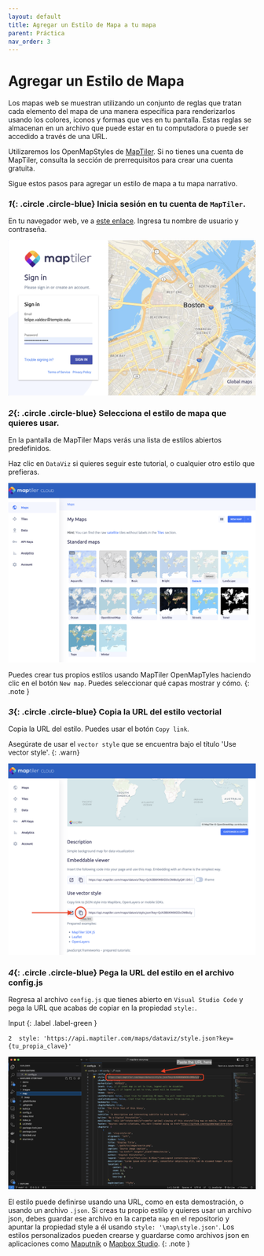 ```yaml
---
layout: default
title: Agregar un Estilo de Mapa a tu mapa
parent: Práctica
nav_order: 3
---
```

# Agregar un Estilo de Mapa

Los mapas web se muestran utilizando un conjunto de reglas que tratan cada elemento del mapa de una manera específica para renderizarlos usando los colores, iconos y formas que ves en tu pantalla. Estas reglas se almacenan en un archivo que puede estar en tu computadora o puede ser accedido a través de una URL.

Utilizaremos los OpenMapStyles de [MapTiler](https://openmaptiles.org/). Si no tienes una cuenta de MapTiler, consulta la sección de prerrequisitos para crear una cuenta gratuita.

Sigue estos pasos para agregar un estilo de mapa a tu mapa narrativo.

### *1*{: .circle .circle-blue} Inicia sesión en tu cuenta de `MapTiler`.

En tu navegador web, ve a [este enlace](https://cloud.maptiler.com/auth/widget?next=https://cloud.maptiler.com/maps/).
Ingresa tu nombre de usuario y contraseña.

![Captura de pantalla de la página de inicio de sesión de MapTiler](../img/style0.png)  

### *2*{: .circle .circle-blue} Selecciona el estilo de mapa que quieres usar.

En la pantalla de MapTiler Maps verás una lista de estilos abiertos predefinidos.

Haz clic en `DataViz` si quieres seguir este tutorial, o cualquier otro estilo que prefieras.

![Captura de pantalla de la página de inicio de sesión de MapTiler](../img/style1.png) 

Puedes crear tus propios estilos usando MapTiler OpenMapTyles haciendo clic en el botón `New map`. Puedes seleccionar qué capas mostrar y cómo.
{: .note }

### *3*{: .circle .circle-blue} Copia la URL del estilo vectorial

Copia la URL del estilo. Puedes usar el botón `Copy link`.

Asegúrate de usar el `vector style` que se encuentra bajo el título 'Use vector style'.
{: .warn}

![Captura de pantalla de la página de inicio de sesión de MapTiler](../img/style2.png)

### *4*{: .circle .circle-blue} Pega la URL del estilo en el archivo config.js

Regresa al archivo `config.js` que tienes abierto en `Visual Studio Code` y pega la URL que acabas de copiar en la propiedad `style:`.

Input
{: .label .label-green }
```
2  style: 'https://api.maptiler.com/maps/dataviz/style.json?key={tu_propia_clave}'
```
![captura de pantalla mostrando el copiar y pegar de la URL del estilo](../img/style3.png)

El estilo puede definirse usando una URL, como en esta demostración, o usando un archivo `.json`. Si creas tu propio estilo y quieres usar un archivo json, debes guardar ese archivo en la carpeta `map` en el repositorio y apuntar la propiedad style a él usando `style: '\map\style.json'`. Los estilos personalizados pueden crearse y guardarse como archivos json en aplicaciones como [Maputnik](https://maputnik.github.io/) o [Mapbox Studio](https://www.mapbox.com/mapbox-studio).
{: .note }